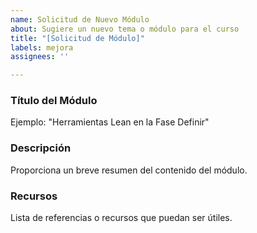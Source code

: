 ```yaml
---
name: Solicitud de Nuevo Módulo
about: Sugiere un nuevo tema o módulo para el curso
title: "[Solicitud de Módulo]"
labels: mejora
assignees: ''

---
```


### Título del Módulo
Ejemplo: "Herramientas Lean en la Fase Definir"

### Descripción
Proporciona un breve resumen del contenido del módulo.

### Recursos
Lista de referencias o recursos que puedan ser útiles.
